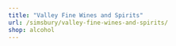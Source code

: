 ```yaml
---
title: "Valley Fine Wines and Spirits"
url: /simsbury/valley-fine-wines-and-spirits/
shop: alcohol
---
```

